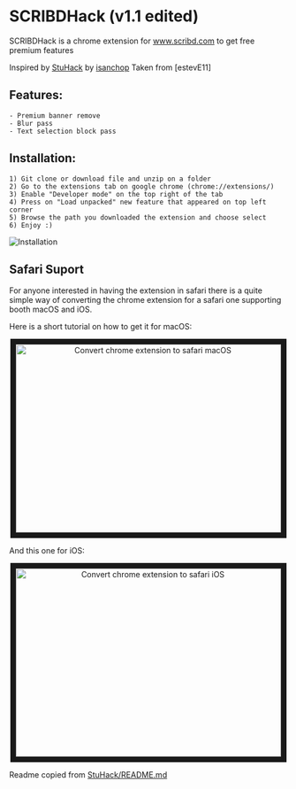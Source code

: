 <p align="center">

# SCRIBDHack (v1.1 edited)

SCRIBDHack is a chrome extension for www.scribd.com to get free premium features

Inspired by [StuHack](https://github.com/isanchop/stuhack) by [isanchop](https://github.com/isanchop)
Taken from [estevE11]

## Features:
  
    - Premium banner remove
    - Blur pass
    - Text selection block pass
    



## Installation:
    
    1) Git clone or download file and unzip on a folder 
    2) Go to the extensions tab on google chrome (chrome://extensions/)
    3) Enable "Developer mode" on the top right of the tab
    4) Press on "Load unpacked" new feature that appeared on top left corner
    5) Browse the path you downloaded the extension and choose select
    6) Enjoy :)
   
  ![Installation](https://user-images.githubusercontent.com/67743899/149144506-714a84a0-cd10-4155-91fe-20c39753b578.jpg)
  
  
## Safari Suport

  For anyone interested in having the extension in safari there is a quite simple way of converting the chrome extension for a safari one supporting booth macOS and iOS. 
  
  Here is a short tutorial on how to get it for macOS:
  
  <p align="center">
    <a href="http://www.youtube.com/watch?feature=player_embedded&v=tFbBiEdFVUA" target="_blank"><img src="http://img.youtube.com/vi/tFbBiEdFVUA/0.jpg" alt="Convert chrome extension to safari macOS" width="480" height="340" border="10" /></a>
  </p>
  
  And this one for iOS:
  
  <p align="center">
    <a href="http://www.youtube.com/watch?feature=player_embedded&v=9h6OQ5IGmKI" target="_blank"><img src="http://img.youtube.com/vi/9h6OQ5IGmKI/0.jpg" alt="Convert chrome extension to safari iOS" width="480" height="340" border="10" /></a>
  </p>


Readme copied from [StuHack/README.md](https://github.com/isanchop/stuhack/blob/main/README.md)
